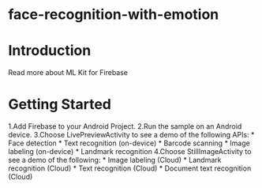 # face-recognition-with-emotion
# Introduction
Read more about ML Kit for Firebase
# Getting Started
1.Add Firebase to your Android Project.
2.Run the sample on an Android device.
3.Choose LivePreviewActivity to see a demo of the following APIs:
    * Face detection
    * Text recognition (on-device)
    * Barcode scanning
    * Image labeling (on-device)
    * Landmark recognition
4.Choose StillImageActivity to see a demo of the following:
    * Image labeling (Cloud)
    * Landmark recognition (Cloud)
    * Text recognition (Cloud)
    * Document text recognition (Cloud)

